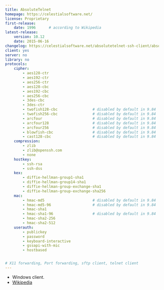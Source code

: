 ```yaml
---
title: AbsoluteTelnet
homepage: https://celestialsoftware.net/
license: Proprietary
first-release:
    date: 1996      # according to Wikipedia
latest-release:
    version: 10.12
    date: 2015-06-16
changelog: https://celestialsoftware.net/absolutetelnet-ssh-client/absolutetelnet/ssh-version-history-9.53.html
client: yes
server: no
library: no
protocols:
    cipher:
        - aes128-ctr
        - aes192-ctr
        - aes256-ctr
        - aes128-cbc
        - aes192-cbc
        - aes256-cbc
        - 3des-cbc
        - 3des-ctr
        - twofish128-cbc                # disabled by default in 9.84
        - twofish256-cbc                # disabled by default in 9.84
        - arcfour                       # disabled by default in 9.84
        - arcfour128                    # disabled by default in 9.84
        - arcfour256                    # disabled by default in 9.84
        - blowfish-cbc                  # disabled by default in 9.84
        - cast128-cbc                   # disabled by default in 9.84
    compression:
        - zlib
        - zlib@openssh.com
        - none
    hostkey:
        - ssh-rsa
        - ssh-dss
    kex:
        - diffie-hellman-group1-sha1
        - diffie-hellman-group14-sha1
        - diffie-hellman-group-exchange-sha1
        - diffie-hellman-group-exchange-sha256
    mac:
        - hmac-md5                      # disabled by default in 9.84
        - hmac-md5-96                   # disabled by default in 9.84
        - hmac-sha1
        - hmac-sha1-96                  # disabled by default in 9.84
        - hmac-sha2-256
        - hmac-sha2-512
    userauth:
        - publickey
        - password
        - keyboard-interactive
        - gssapi-with-mic
        - hostbased


# X11 forwarding, Port forwarding, sftp client, telnet client
---
```


* Windows client.
* [Wikipedia](https://en.wikipedia.org/wiki/AbsoluteTelnet)
